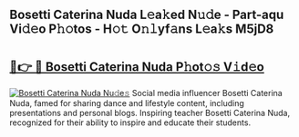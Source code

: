 ## Bosetti Caterina Nuda L𝚎a𝚔ed N𝚞𝚍e - Part-aqu Vi𝚍𝚎o P𝚑𝚘tos - H𝚘𝚝 O𝚗𝚕yf𝚊ns L𝚎a𝚔s M5jD8

# <h2><a href="http://kf7s29i.oniu.top/?m=Bosetti+Caterina+Nuda">🔗👉 🔴 Bosetti Caterina Nuda P𝚑ot𝚘𝚜 V𝚒d𝚎o</a></h2>

[![Bosetti Caterina Nuda Nu𝚍e𝚜](https://i.imgur.com/0qMVB7G.gif)](http://kf7s29i.oniu.top/?m=Bosetti+Caterina+Nuda)
Social media influencer Bosetti Caterina Nuda, famed for sharing dance and lifestyle content, including presentations and personal blogs. Inspiring teacher Bosetti Caterina Nuda, recognized for their ability to inspire and educate their students.  
